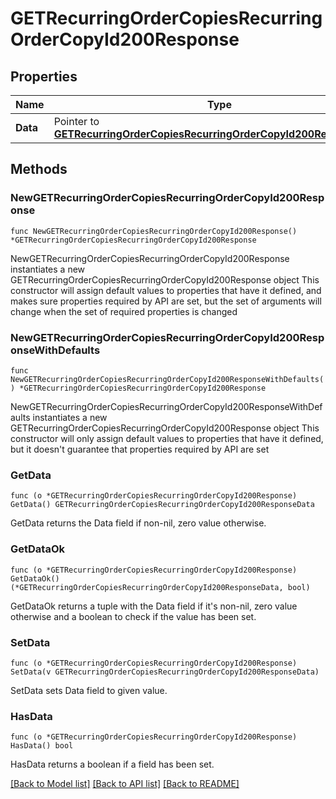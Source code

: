 # GETRecurringOrderCopiesRecurringOrderCopyId200Response

## Properties

Name | Type | Description | Notes
------------ | ------------- | ------------- | -------------
**Data** | Pointer to [**GETRecurringOrderCopiesRecurringOrderCopyId200ResponseData**](GETRecurringOrderCopiesRecurringOrderCopyId200ResponseData.md) |  | [optional] 

## Methods

### NewGETRecurringOrderCopiesRecurringOrderCopyId200Response

`func NewGETRecurringOrderCopiesRecurringOrderCopyId200Response() *GETRecurringOrderCopiesRecurringOrderCopyId200Response`

NewGETRecurringOrderCopiesRecurringOrderCopyId200Response instantiates a new GETRecurringOrderCopiesRecurringOrderCopyId200Response object
This constructor will assign default values to properties that have it defined,
and makes sure properties required by API are set, but the set of arguments
will change when the set of required properties is changed

### NewGETRecurringOrderCopiesRecurringOrderCopyId200ResponseWithDefaults

`func NewGETRecurringOrderCopiesRecurringOrderCopyId200ResponseWithDefaults() *GETRecurringOrderCopiesRecurringOrderCopyId200Response`

NewGETRecurringOrderCopiesRecurringOrderCopyId200ResponseWithDefaults instantiates a new GETRecurringOrderCopiesRecurringOrderCopyId200Response object
This constructor will only assign default values to properties that have it defined,
but it doesn't guarantee that properties required by API are set

### GetData

`func (o *GETRecurringOrderCopiesRecurringOrderCopyId200Response) GetData() GETRecurringOrderCopiesRecurringOrderCopyId200ResponseData`

GetData returns the Data field if non-nil, zero value otherwise.

### GetDataOk

`func (o *GETRecurringOrderCopiesRecurringOrderCopyId200Response) GetDataOk() (*GETRecurringOrderCopiesRecurringOrderCopyId200ResponseData, bool)`

GetDataOk returns a tuple with the Data field if it's non-nil, zero value otherwise
and a boolean to check if the value has been set.

### SetData

`func (o *GETRecurringOrderCopiesRecurringOrderCopyId200Response) SetData(v GETRecurringOrderCopiesRecurringOrderCopyId200ResponseData)`

SetData sets Data field to given value.

### HasData

`func (o *GETRecurringOrderCopiesRecurringOrderCopyId200Response) HasData() bool`

HasData returns a boolean if a field has been set.


[[Back to Model list]](../README.md#documentation-for-models) [[Back to API list]](../README.md#documentation-for-api-endpoints) [[Back to README]](../README.md)


